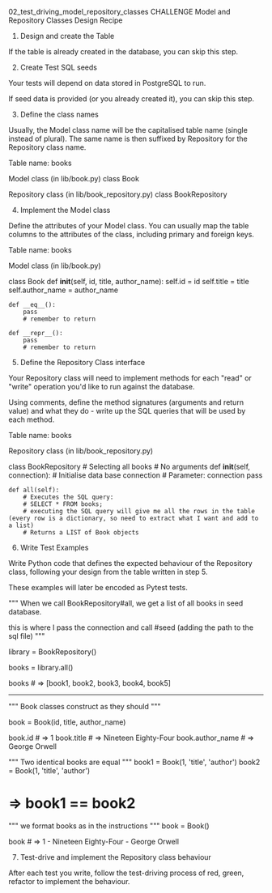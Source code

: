 02_test_driving_model_repository_classes CHALLENGE
Model and Repository Classes Design Recipe

1. Design and create the Table

If the table is already created in the database, you can skip this step.

2. Create Test SQL seeds

Your tests will depend on data stored in PostgreSQL to run.

If seed data is provided (or you already created it), you can skip this step.

3. Define the class names

Usually, the Model class name will be the capitalised table name (single instead of plural). The same name is then suffixed by Repository for the Repository class name.

Table name: books

Model class (in lib/book.py)
class Book

Repository class (in lib/book_repository.py)
class BookRepository

4. Implement the Model class

Define the attributes of your Model class. You can usually map the table columns to the attributes of the class, including primary and foreign keys.

Table name: books
 
Model class
(in lib/book.py)

class Book
    def __init__(self, id, title, author_name):
        self.id = id
        self.title = title
        self.author_name = author_name

    def __eq__():
        pass
        # remember to return

    def __repr__():
        pass
        # remember to return

5. Define the Repository Class interface

Your Repository class will need to implement methods for each "read" or "write" operation you'd like to run against the database.

Using comments, define the method signatures (arguments and return value) and what they do - write up the SQL queries that will be used by each method.

Table name: books

Repository class
(in lib/book_repository.py)

class BookRepository
    # Selecting all books
    # No arguments 
    def __init__(self, connection):
        # Initialise data base connection
        # Parameter: connection
        pass

    def all(self):
        # Executes the SQL query:
        # SELECT * FROM books;
        # executing the SQL query will give me all the rows in the table (every row is a dictionary, so need to extract what I want and add to a list)
        # Returns a LIST of Book objects

6. Write Test Examples

Write Python code that defines the expected behaviour of the Repository class, following your design from the table written in step 5.

These examples will later be encoded as Pytest tests.

"""
When we call BookRepository#all,
we get a list of all books in seed database.

this is where I pass the connection and call #seed (adding the path to the sql file)
"""

library = BookRepository()

books = library.all()

books # => [book1, book2, book3, book4, book5]

--------------------------------------------------

"""
Book classes construct as they should
"""

book = Book(id, title, author_name)

book.id # => 1
book.title # => Nineteen Eighty-Four
book.author_name # => George Orwell

"""
Two identical books are equal
"""
book1 = Book(1, 'title', 'author')
book2 = Book(1, 'title', 'author')

# => book1 == book2 

"""
we format books as in the instructions
"""
book = Book()

book # => 1 - Nineteen Eighty-Four - George Orwell

7. Test-drive and implement the Repository class behaviour

After each test you write, follow the test-driving process of red, green, refactor to implement the behaviour.